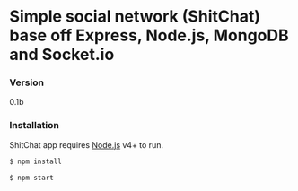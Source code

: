 # Simple social network (ShitChat) base off Express, Node.js, MongoDB and Socket.io



### Version

0.1b

### Installation

ShitChat app requires [Node.js](https://nodejs.org/) v4+ to run.

```sh
$ npm install
```

```sh
$ npm start
```
